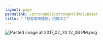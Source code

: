 ```yaml
---
layout: page
permalink: /stronghold/strongholdVolunteer
title: "「慈雲關懷據點」招募志工"
---
```


![Pasted image at 2017_02_20 12_08 PM.png]({{site.baseurl}}/static_files/upload_images/volunteer.png)
